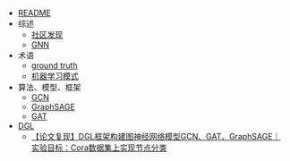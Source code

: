 * [README](网络分析/README.md)
* 综述
	* [社区发现](网络分析/社区发现.md)
	* [GNN](网络分析/GNN.md)
* 术语
	* [ground truth](网络分析/术语/ground%20truth.md)
	* [机器学习模式](网络分析/术语/ML%20pattern.md)
* 算法、模型、框架	
	* [GCN](网络分析/model/GCN.md)
	* [GraphSAGE](网络分析/model/GraphSAGE.md)
	* [GAT](网络分析/model/GAT.md)
* [DGL](网络分析/DGL/README.md)
	* [【论文复现】DGL框架构建图神经网络模型GCN、GAT、GraphSAGE｜实验目标：Cora数据集上实现节点分类](网络分析/DGL/【论文复现】DGL框架构建图神经网络模型GCN、GAT、GraphSAGE｜实验目标：Cora数据集上实现节点分类.md)
	